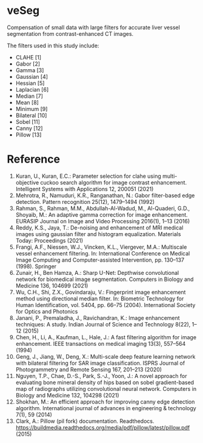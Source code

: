 # veSeg
Compensation of small data with large filters for accurate liver vessel segmentation from contrast-enhanced CT images.

The filters used in this study include:
- CLAHE [1]
- Gabor [2]
- Gamma [3]
- Gaussian [4]
- Hessian [5]
- Laplacian [6]
- Median [7]
- Mean [8]
- Minimum [9]
- Bilateral [10]
- Sobel [11]
- Canny [12]
- Pillow [13]
  
# Reference
1. <a name="ref1">Kuran, U., Kuran, E.C.: Parameter selection for clahe using multi-objective cuckoo search algorithm for image contrast enhancement. Intelligent Systems with Applications 12, 200051 (2021)</a>
2. Mehrotra, R., Namuduri, K.R., Ranganathan, N.: Gabor filter-based edge detection. Pattern recognition 25(12), 1479–1494 (1992)
3. Rahman, S., Rahman, M.M., Abdullah-Al-Wadud, M., Al-Quaderi, G.D., Shoyaib, M.: An adaptive gamma correction for image enhancement. EURASIP Journal on Image and Video Processing 2016(1), 1–13 (2016)
4. Reddy, K.S., Jaya, T.: De-noising and enhancement of MRI medical images using gaussian filter and histogram equalization. Materials Today: Proceedings (2021)
5. Frangi, A.F., Niessen, W.J., Vincken, K.L., Viergever, M.A.: Multiscale vessel enhancement filtering. In: International Conference on Medical Image Computing and Computer-assisted Intervention, pp. 130–137 (1998). Springer
6. Zunair, H., Ben Hamza, A.: Sharp U-Net: Depthwise convolutional network for biomedical image segmentation. Computers in Biology and Medicine 136, 104699 (2021)
7. Wu, C.H., Shi, Z.X., Govindaraju, V.: Fingerprint image enhancement method using directional median filter. In: Biometric Technology for Human Identification, vol. 5404, pp. 66–75 (2004). International Society for Optics and Photonics
8. Janani, P., Premaladha, J., Ravichandran, K.: Image enhancement techniques: A study. Indian Journal of Science and Technology 8(22), 1–12 (2015)
9. Chen, H., Li, A., Kaufman, L., Hale, J.: A fast filtering algorithm for image enhancement. IEEE transactions on medical imaging 13(3), 557–564 (1994)
10. Geng, J., Jiang, W., Deng, X.: Multi-scale deep feature learning network with bilateral filtering for SAR image classification. ISPRS Journal of Photogrammetry and Remote Sensing 167, 201–213 (2020)
11. Nguyen, T.P., Chae, D.-S., Park, S.-J., Yoon, J.: A novel approach for evaluating bone mineral density of hips based on sobel gradient-based map of radiographs utilizing convolutional neural network. Computers in Biology and Medicine 132, 104298 (2021)
12. Shokhan, M.: An efficient approach for improving canny edge detection algorithm. International journal of advances in engineering & technology 7(1), 59 (2014)
13. Clark, A.: Pillow (pil fork) documentation. Readthedocs. https://buildmedia.readthedocs.org/media/pdf/pillow/latest/pillow.pdf (2015)
